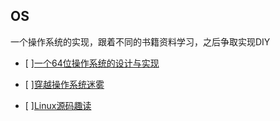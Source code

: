 OS
---

一个操作系统的实现，跟着不同的书籍资料学习，之后争取实现DIY

- [ ][一个64位操作系统的设计与实现](./64bit_os/README.md)

- [ ][穿越操作系统迷雾](./learn_os/README.md)

- [ ][Linux源码趣读](./linux_study/README.md)